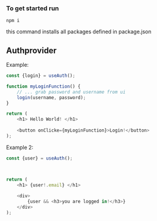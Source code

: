 ### To get started run 
```
npm i
```
this command installs all packages defined in package.json



## Authprovider

Example:
```javascript
const {login} = useAuth();

function myLoginFunction() {
    // ... grab password and username from ui
    login(username, password);
}

return (
    <h1> Hello World! </h1>
    
    <button onClicke={myLoginFunction}>Login!</button>
);
```

Example 2:
```javascript
const {user} = useAuth();



return (
    <h1> {user!.email} </h1>
    
    <div>
        {user && <h3>you are logged in!</h3>}
    </div>
);
```